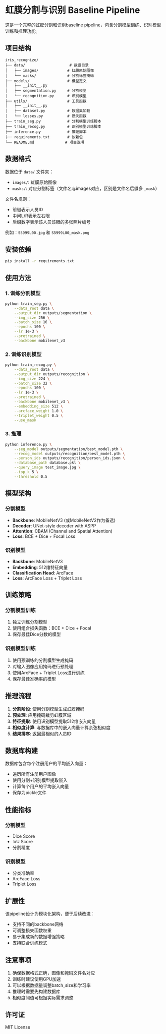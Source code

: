 # 虹膜分割与识别 Baseline Pipeline

这是一个完整的虹膜分割和识别baseline pipeline，包含分割模型训练、识别模型训练和推理功能。

## 项目结构

```
iris_recognize/
├── data/                    # 数据目录
│   ├── images/             # 虹膜原始图像
│   └── masks/              # 分割标签掩码
├── models/                 # 模型定义
│   ├── __init__.py
│   ├── segmentation.py     # 分割模型
│   └── recognition.py      # 识别模型
├── utils/                  # 工具函数
│   ├── __init__.py
│   ├── dataset.py          # 数据集加载
│   └── losses.py           # 损失函数
├── train_seg.py            # 分割模型训练脚本
├── train_recog.py          # 识别模型训练脚本
├── inference.py            # 推理脚本
├── requirements.txt        # 依赖包
└── README.md              # 项目说明
```

## 数据格式

数据位于 `data/` 文件夹：
- `images/`: 虹膜原始图像
- `masks/`: 对应分割标签（文件名与images对应，区别是文件名后缀多 `_mask`）

文件名规则：
- 前缀表示人员ID
- 中间L/R表示左右眼
- 后缀数字表示该人员该眼的多张照片编号

例如：`S5999L00.jpg` 和 `S5999L00_mask.png`

## 安装依赖

```bash
pip install -r requirements.txt
```

## 使用方法

### 1. 训练分割模型

```bash
python train_seg.py \
    --data_root data \
    --output_dir outputs/segmentation \
    --img_size 256 \
    --batch_size 16 \
    --epochs 100 \
    --lr 1e-3 \
    --pretrained \
    --backbone mobilenet_v3
```

### 2. 训练识别模型

```bash
python train_recog.py \
    --data_root data \
    --output_dir outputs/recognition \
    --img_size 224 \
    --batch_size 32 \
    --epochs 100 \
    --lr 1e-3 \
    --pretrained \
    --backbone mobilenet_v3 \
    --embedding_size 512 \
    --arcface_weight 1.0 \
    --triplet_weight 0.5 \
    --use_mask
```

### 3. 推理

```bash
python inference.py \
    --seg_model outputs/segmentation/best_model.pth \
    --recog_model outputs/recognition/best_model.pth \
    --person_ids outputs/recognition/person_ids.json \
    --database_path database.pkl \
    --query_image test_image.jpg \
    --top_k 5 \
    --threshold 0.5
```

## 模型架构

### 分割模型
- **Backbone**: MobileNetV3 (或MobileNetV2作为备选)
- **Decoder**: UNet-style decoder with ASPP
- **Attention**: CBAM (Channel and Spatial Attention)
- **Loss**: BCE + Dice + Focal Loss

### 识别模型
- **Backbone**: MobileNetV3
- **Embedding**: 512维特征向量
- **Classification Head**: ArcFace
- **Loss**: ArcFace Loss + Triplet Loss

## 训练策略

### 分割模型训练
1. 独立训练分割模型
2. 使用组合损失函数：BCE + Dice + Focal
3. 保存最佳Dice分数的模型

### 识别模型训练
1. 使用预训练的分割模型生成掩码
2. 对输入图像应用掩码进行预处理
3. 使用ArcFace + Triplet Loss进行训练
4. 保存最佳准确率的模型

## 推理流程

1. **分割阶段**: 使用分割模型生成虹膜掩码
2. **预处理**: 应用掩码裁剪虹膜区域
3. **特征提取**: 使用识别模型提取512维嵌入向量
4. **相似度计算**: 与数据库中的嵌入向量计算余弦相似度
5. **结果排序**: 返回最相似的人员ID

## 数据库构建

数据库包含每个注册用户的平均嵌入向量：
- 遍历所有注册用户图像
- 使用分割+识别模型提取嵌入
- 计算每个用户的平均嵌入向量
- 保存为pickle文件

## 性能指标

### 分割模型
- Dice Score
- IoU Score
- 分割精度

### 识别模型
- 分类准确率
- ArcFace Loss
- Triplet Loss

## 扩展性

该pipeline设计为模块化架构，便于后续改进：
- 支持不同的backbone网络
- 可调整损失函数权重
- 易于集成新的数据增强策略
- 支持联合训练模式

## 注意事项

1. 确保数据格式正确，图像和掩码文件名对应
2. 训练时建议使用GPU加速
3. 可以根据数据量调整batch_size和学习率
4. 推理时需要先构建数据库
5. 相似度阈值可根据实际需求调整

## 许可证

MIT License

